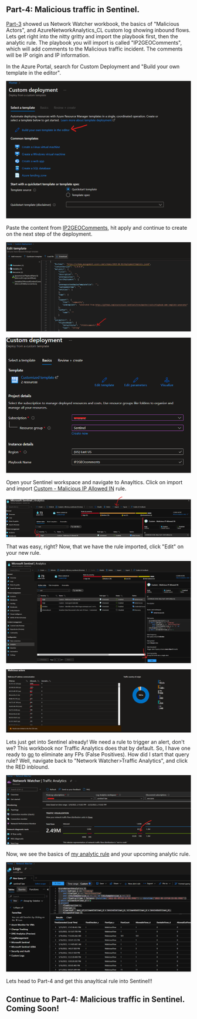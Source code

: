 ## Part-4: Malicious traffic in Sentinel. ## 

[Part-3](https://github.com/Cyberlorians/Articles/blob/main/MaliciousActivityandSentinelP3.md) showed us Network Watcher workbook, the basics of "Malicious Actors", and AzureNetworkAnalytics_CL custom log showing inbound flows. Lets get right into the nitty gritty and import the playbook first, then the analytic rule. The playbook you will import is called "IP2GEOComments", which will add comments to the Malicious traffic incident. The comments will be IP origin and IP information.

In the Azure Portal, search for Custom Deployment and "Build your own template in the editor".

![](https://github.com/Cyberlorians/uploadedimages/blob/main/customteplatelogicapp.png)

Paste the content from [IP2GEOComments](https://github.com/Cyberlorians/Sentinel/blob/main/Playbooks/IP2GEOComments.json), hit apply and continue to create on the next step of the deployment.

![](https://github.com/Cyberlorians/uploadedimages/blob/main/customtemplatelogicapptemplate.png)

![](https://github.com/Cyberlorians/uploadedimages/blob/main/customtemplatelogicappcreate.png)

Open your Sentinel workspace and navigate to Anayltics. Click on import and import [Custom - Malicious IP Allowed IN](https://github.com/Cyberlorians/Sentinel/blob/main/Analytic%20Rules/Custom%20-%20Malicious%20IP%20Allowed%20IN.json) rule. 

![](https://github.com/Cyberlorians/uploadedimages/blob/main/allowmaliciousinrule.png)

That was easy, right? Now, that we have the rule imported, click "Edit" on your new rule. 

![](https://github.com/Cyberlorians/uploadedimages/blob/main/maliciousINruleEDIT.png)

![](https://github.com/Cyberlorians/uploadedimages/blob/main/maliciousactors.png)

Lets just get into Sentinel already! We need a rule to trigger an alert, don't we? This workbook nor Traffic Analytics does that by default. So, I have one ready to [go](https://github.com/Cyberlorians/Sentinel/blob/main/Analytic%20Rules/Custom%20-%20Malicious%20IP%20Allowed%20IN.json) to eliminate any FPs (False Positives). How did I start that query rule? Well, navigate back to "Network Watcher>Traffic Analytics", and click the RED inblound.

![](https://github.com/Cyberlorians/uploadedimages/blob/main/trafficanalyticskql.png)

Now, we see the basics of [my analytic rule](https://github.com/Cyberlorians/Sentinel/blob/main/Analytic%20Rules/Custom%20-%20Malicious%20IP%20Allowed%20IN.json) and your upcoming analytic rule.

![](https://github.com/Cyberlorians/uploadedimages/blob/main/trafficanalyticskql2.png) 

Lets head to Part-4 and get this anayltical rule into Sentinel!!


## Continue to Part-4: Malicious traffic in Sentinel. Coming Soon! ##